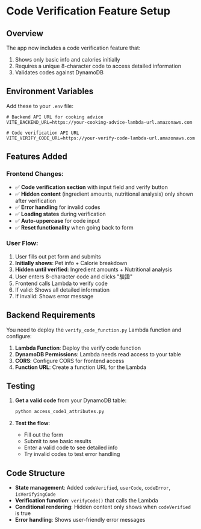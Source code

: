 # Code Verification Feature Setup

## Overview

The app now includes a code verification feature that:
1. Shows only basic info and calories initially
2. Requires a unique 8-character code to access detailed information
3. Validates codes against DynamoDB

## Environment Variables

Add these to your `.env` file:

```env
# Backend API URL for cooking advice
VITE_BACKEND_URL=https://your-cooking-advice-lambda-url.amazonaws.com

# Code verification API URL
VITE_VERIFY_CODE_URL=https://your-verify-code-lambda-url.amazonaws.com
```

## Features Added

### Frontend Changes:
- ✅ **Code verification section** with input field and verify button
- ✅ **Hidden content** (ingredient amounts, nutritional analysis) only shown after verification
- ✅ **Error handling** for invalid codes
- ✅ **Loading states** during verification
- ✅ **Auto-uppercase** for code input
- ✅ **Reset functionality** when going back to form

### User Flow:
1. User fills out pet form and submits
2. **Initially shows**: Pet info + Calorie breakdown
3. **Hidden until verified**: Ingredient amounts + Nutritional analysis
4. User enters 8-character code and clicks "驗證"
5. Frontend calls Lambda to verify code
6. If valid: Shows all detailed information
7. If invalid: Shows error message

## Backend Requirements

You need to deploy the `verify_code_function.py` Lambda function and configure:

1. **Lambda Function**: Deploy the verify code function
2. **DynamoDB Permissions**: Lambda needs read access to your table
3. **CORS**: Configure CORS for frontend access
4. **Function URL**: Create a function URL for the Lambda

## Testing

1. **Get a valid code** from your DynamoDB table:
   ```bash
   python access_code1_attributes.py
   ```

2. **Test the flow**:
   - Fill out the form
   - Submit to see basic results
   - Enter a valid code to see detailed info
   - Try invalid codes to test error handling

## Code Structure

- **State management**: Added `codeVerified`, `userCode`, `codeError`, `isVerifyingCode`
- **Verification function**: `verifyCode()` that calls the Lambda
- **Conditional rendering**: Hidden content only shows when `codeVerified` is true
- **Error handling**: Shows user-friendly error messages 